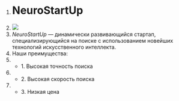 1. # NeuroStartUp
2. ![](https://netology-code.github.io/git-homeworks/introduction/assets/logo.png)
3. *NeuroStartUp* — динамически развивающийся стартап, специализирующийся на поиске с использованием новейших технологий искусственного интеллекта.
4. Наши преимущества:
5. - 1\. Высокая точность поиска
6. - 2\. Высокая скорость поиска
7. - 3\. Низкая цена